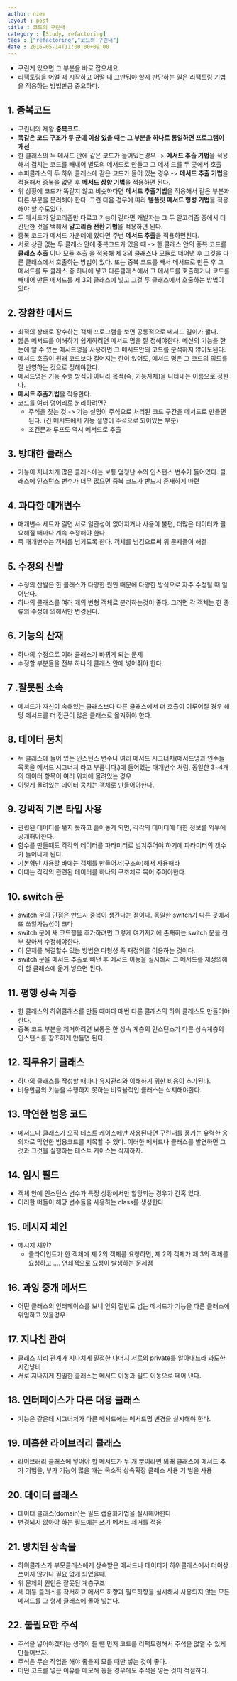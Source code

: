 ```yaml
---
author: niee
layout : post
title : 코드의 구린내
category : [Study, refactoring]
tags : ["refactoring","코드의 구린내"]
date : 2016-05-14T11:00:00+09:00
---
```


  - 구린게 있으면 그 부분을 바로 잡으세요.
  - 리팩토링을 어떨 때 시작하고 어떨 때 그만둬야 할지 판단하는 일은 리팩토링 기법을 적용하는 방법만큼 중요하다.

## 1. 중복코드
  - 구린내의 제왕 **중복코드**.
  - **똑같은 코드 구조가 두 군데 이상 있을 때는 그 부분을 하나로 통일하면 프로그램이 개선**
  - 한 클래스의 두 메서드 안에 같은 코드가 들어있는경우 -> **메서드 추출 기법**을 적용해서 겹치는 코드를 빼내어 별도의 메서드로 만들고 그 메서          드를 두 곳에서 호출
  - 수퍼클래스의 두 하위 클래스에 같은 코드가 들어 있는 경우 -> **메서드 추출 기법**을 적용해서 중복을 없앤 후 **메서드 상향 기법**을 적용하면   된다.
  - 위 상황에 코드가 똑같지 않고 비슷하다면 **메서드 추출기법**을 적용해서 같은 부분과 다른 부분을 분리해야 한다. 그런 다음 경우에 따라 **템플릿 메서드 형성 기법**을 적용해야 할 수도있다.
  - 두 메서드가 알고리즘만 다르고 기능이 같다면 개발자는 그 두 알고리즘 중에서 더 간단한 것을 택해서 **알고리즘 전환 기법**을 적용하면 된다.
  - 중복 코드가 메서드 가운데에 있다면 주변 **메서드 추출**을 적용하면된다.
  - 서로 상관 없는 두 클래스 안에 중복코드가 있을 때 -> 한 클래스 안의 중복 코드를 **클래스 추출** 이나 모듈 추출 을 적용해 제 3의 
    클래스나 모듈로 떼어낸 후 그것을 다른 클래스에서 호출하는 방법이 있다. 또는 중복 코드를 빼서 메서드로 만든 후 그 메서드를 두 클래스 중 하나에 넣고 다른클래스에서 그 메서드를 호출하거나 코드를 빼내어 만든 메서드를 제 3의 클래스에 넣고 그걸 두 클래스에서 호출하는 방법이 있다

## 2. 장황한 메서드
  - 최적의 상태로 장수하는 객체 프로그램을 보면 공통적으로 메서드 길이가 짧다.
  - 짧은 메서드를 이해하기 쉽게하려면 메서드 명을 잘 정해야한다.
    메섣의 기능을 한눈에 알 수 있는 메서드명을 사용하면 그 메서드안의 코드를 분석하지 않아도된다.
  - 메서드 호출이 원래 코드보다 길어지는 한이 있어도, 메서드 명은 그 코드의 의도를 잘 반영하는 것으로 정해야한다.
  - 메서드명은 기능 수행 방식이 아니라 목적(즉, 기능자체)을 나타내는 이름으로 정한다.
  - **메서드 추출기법**을 적용한다.
  - 코드를 여러 덩어리로 분리하려면?
    - 주석을 찾는 것 -> 기능 설명이 주석으로 처리된 코드 구간을 메서드로 만들면 된다. (긴 메서드에서 기능 설명이 주석으로 되어있는 부분)
    - 조건문과 루프도 역시 메서드로 추출 

## 3. 방대한 클래스
  - 기능이 지나치게 많은 클래스에는 보통 엄청난 수의 인스턴스 변수가 들어있다.
    클래스에 인스턴스 변수가 너무 많으면 중복 코드가 반드시 존재하게 마련

## 4. 과다한 매개변수
  - 매개변수 세트가 길면 서로 일관성이 없어지거나 사용이 불편, 더많은 데이터가 필요해질 때마다 계속 수정해야 한다 
  - 즉 매개변수는 객체를 넘기도록 한다. 객체를 넘김으로써 위 문제들이 해결

## 5. 수정의 산발
  - 수정의 산발은 한 클래스가 다양한 원인 때문에 다양한 방식으로 자주 수정될 때 일어난다.
  - 하나의 클래스를 여러 개의 변형 객체로 분리하는것이 좋다.
    그러면 각 객체는 한 종류의 수정에 의해서만 변경된다.
  
## 6. 기능의 산재
  - 하나의 수정으로 여러 클래스가 바뀌게 되는 문제
  - 수정할 부분들을 전부 하나의 클래스 안에 넣어줘야 한다.
 
## 7 .잘못된 소속
  - 메서드가 자신이 속해있는 클래스보다 다른 클래스에서 더 호출이 이루어질 경우 해당 메서드를 더 접근이 많은 클래스로 옮겨줘야 한다.

## 8. 데이터 뭉치
  - 두 클래스에 들어 있는 인스턴스 변수나 여러 메서드 시그너처(메서드명과 인수들 목록을 메서드 시그너처 라고 부릅니다.)에 들어있는 
    매개변수 처럼, 동일한 3~4개의 데이터 항목이 여러 위치에 몰려있는 경우
  - 이렇게 몰려있는 데이터 뭉치는 객체로 만들어야한다.

## 9. 강박적 기본 타입 사용
  - 관련된 데이터를 묶지 못하고 흩어놓게 되면, 각각의 데이터에 대한 정보를 외부에 공개해야한다.
  - 함수를 만들때도 각각의 데이터를 파라미터로 넘겨주어야 하기에 파라미터의 갯수가 늘어나게 된다.
  - 기본형만 사용할 바에는 객체를 만들어서(구조화)해서 사용해라
  - 이때는 각각의 관련된 데이터를 하나의 구조체로 묶어 주어야한다.

## 10. switch 문
  - switch 문의 단점은 반드시 중복이 생긴다는 점이다.
    동일한 switch가 다른 곳에서 또 쓰일가능성이 크다
  - switch 문에 새 코드행을 추가하려면 그렇게 여기저기에 존재하는 switch 문을 전부 찾아서 수정해야한다.
  - 이 문제를 해결할수 있는 방법은 다형성 즉 재정의를 이용하는 것이다.
  - switch 문을 메서드 추출로 빼낸 후 메서드 이동을 실시해서 그 메서드를 재정의해야 할 클래스에 옮겨 넣으면 된다.

## 11. 평행 상속 계층
  - 한 클래스의 하위클래스를 만들 때마다 매번 다른 클래스의 하위 클래스도 만들어야 한다.
  - 중복 코드 부분을 제거하려면 보통은 한 상속 계층의 인스턴스가 다른 상속계층의 인스턴스를 참조하게 만들면 된다.

## 12. 직무유기 클래스
  - 하나의 클래스를 작성할 때마다 유지관리와 이해하기 위한 비용이 추가된다.
  - 비용만큼의 기능을 수행하지 못하는 비효율적인 클래스는 삭제해야한다.

## 13. 막연한 범용 코드
  - 메서드나 클래스가 오직 테스트 케이스에만 사용된다면 구린내를 풍기는 유력한 용의자로 막연한 범용코드를 지목할 수 있다.
    이러한 메서드나 클래스를 발견하면 그것과 그것을 실행하는 테스트 케이스는 삭제하자.

## 14. 임시 필드
  - 객체 안에 인스턴스 변수가 특정 상황에서만 할당되는 경우가 간혹 있다.
  - 이러한 떠돌이 해당 변수들을 사용하는 class를 생성한다

## 15. 메시지 체인
  - 메시지 체인?
    - 클라이언트가 한 객체에 제 2의 객체를 요청하면, 제 2의 객체가 제 3의 객체를 요청하고 .... 연쇄적으로 요청이 발생하는 문제점
 
## 16. 과잉 중개 메서드
  - 어떤 클래스의 인터페이스를 보니 안의 절반도 넘는 메서드가 기능을 다른 클래스에 위임하고 있을경우

## 17. 지나친 관여
  - 클래스 끼리 관계가 지나치게 밀접한 나머지 서로의 private를 알아내느라 과도한 시간낭비 
  - 서로 지나지게 친밀한 클래스는 메서드 이동과 필드 이동으로 떼어 낸다.
  

## 18. 인터페이스가 다른 대용 클래스
  - 기능은 같은데 시그너처가 다른 메서드에는 메서드명 변경을 실시해야 한다.

## 19. 미흡한 라이브러리 클래스
  - 라이브러리 클래스에 넣어야 할 메서드가 두 개 뿐이라면 외래 클래스에 메서드 추가 기법을, 부가 기능이 많을 때는 국소적 상속확장 클래스 사용 기       법을 사용

## 20. 데이터 클래스
  - 데이터 클래스(domain)는 필드 캡슐화기법을 실시해야한다
  - 변경되지 않아야 하는 필드에는 쓰기 메서드 제거를 적용
  
## 21. 방치된 상속물
  - 하위클래스가 부모클래스에게 상속받은 메서드나 데이터가 하위클래스에서 더이상 쓰이지 않거나 필요 없게 되었을때.
  - 위 문제의 원인은 잘못된 계층구조
  - 새 대등 클래스를 작서하고 메서드 하향과 필드하향을 실시해서 사용되지 않는 모든 메서드를 그 형제 클래스에 몰아 넣는다.

## 22. 불필요한 주석
  - 주석을 넣어야겠다는 생각이 들 땐 먼저 코드를 리팩토링해서 주석을 없앨 수 있게 만들어보자.
  - 주석은 무슨 작업을 해야 좋을지 모를 때만 넣는 것이 좋다.
  - 어떤 코드를 넣은 이유를 메모해 놓을 경우에도 주석을 넣는 것이 적절하다.



































